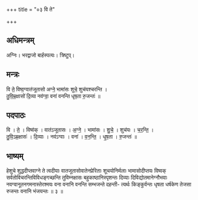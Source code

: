 +++
title = "०३ वि ते"

+++
## अधिमन्त्रम्
अग्निः। भरद्वाजो बार्हस्पत्यः। त्रिष्टुप्।

## मन्त्रः
वि ते॒ विष्व॒ग्वात॑जूतासो अग्ने॒ भामा॑सः शुचे॒ शुच॑यश्चरन्ति ।  
तु॒वि॒म्र॒क्षासो॑ दि॒व्या नव॑ग्वा॒ वना॑ वनन्ति धृष॒ता रु॒जन्तः॑ ॥

## पदपाठः
वि । ते॒ । विष्व॑क् । वात॑ऽजूतासः । अ॒ग्ने॒ । भामा॑सः । शु॒चे॒ । शुच॑यः । च॒र॒न्ति॒ ।  
तु॒वि॒ऽम्र॒क्षासः॑ । दि॒व्याः । नव॑ऽग्वाः । वना॑ । व॒न॒न्ति॒ । धृ॒ष॒ता । रु॒जन्तः॑ ॥

## भाष्यम्
हेशुचे शुद्धदीप्तवाग्ने ते त्वदीयाः वातजूतासोवातेनप्रेरिताः शूचयोनिर्मलाः भामासोदीप्तयः विष्वक् सर्वतोविचरन्तिविविधङ्गच्छन्ति तुविम्नक्षासः बहुकाष्ठानिस्पृशन्तः दिव्याः दिविद्योतमानेग्नौभवाः नवग्वानूतनगमनास्तेरश्मयः वना वनानि वनन्ति सम्भजन्ते दहन्ती- त्यर्थः किङ्कुर्वन्तः धृषता धर्षकेण तेजसा रुजन्तः वनानि भंजयन्तः ॥ ३ ॥